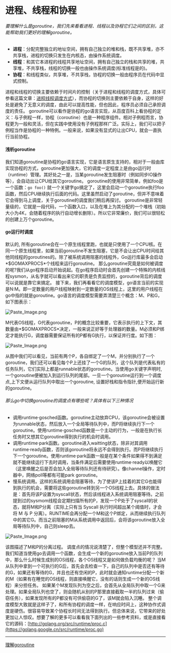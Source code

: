 # 进程、线程和协程

###### 要理解什么是goroutine，我们先来看看进程、线程以及协程它们之间的区别，这能帮助我们更好的理解goroutine。
- **进程**：分配完整独立的地址空间，拥有自己独立的堆和栈，既不共享堆，亦不共享栈，进程的切换只发生在内核态，由操作系统调度。
- **线程**：和其它本进程的线程共享地址空间，拥有自己独立的栈和共享的堆，共享堆，不共享栈，线程的切换一般也由操作系统调度(标准线程是的)。
- **协程**：和线程类似，共享堆，不共享栈，协程的切换一般由程序员在代码中显式控制。

进程和线程的切换主要依赖于时间片的控制（关于进程和线程的调度方式，具体可参看这篇文章：[进程线程调度方式](http://blog.chinaunix.net/uid-20476365-id-1942505.html)），而协程的切换则主要依赖于自身，这样的好处是避免了无意义的调度，由此可以提高性能，但也因此，程序员必须自己承担调度的责任。
goroutine可以看作是协程的go语言实现，从百度百科上看协程的定义：与子例程一样，协程（coroutine）也是一种程序组件。相对子例程而言，协程更为一般和灵活，但在实践中使用没有子例程那样广泛。实际上，我们可以把子例程当作是协程的一种特例。一般来说，如果没有显式的让出CPU，就会一直执行当前协程。
#### 浅析goroutine
我们知道goroutine是协程的go语言实现，它是语言原生支持的，相对于一般由库实现协程的方式，goroutine更加强大，它的调度一定程度上是由go运行时（runtime）管理。其好处之一是，当某goroutine发生阻塞时（例如同步IO操作等），会自动出让CPU给其它goroutine。
goroutine的使用非常简单，例如foo是一个函数：`go foo()` 就一个关键字go搞定了，这里会启动一个goroutine执行foo函数，然后CPU继续执行后面的代码。这里虽然启动了goroutine，但并不意味着它会得到马上调度，关于goroutine的调度我们稍后再探讨。
goroutine是非常轻量级的，它就是一段代码，一个函数入口，以及在堆上为其分配的一个堆栈（初始大小为4K，会随着程序的执行自动增长删除）。所以它非常廉价，我们可以很轻松的创建上万个goroutine。
#### go运行时调度
默认的, 所有goroutine会在一个原生线程里跑，也就是只使用了一个CPU核。在同一个原生线程里，如果当前goroutine不发生阻塞，它是不会让出CPU时间给其他同线程的goroutines的。除了被系统调用阻塞的线程外，Go运行库最多会启动*$GOMAXPROCS*个线程来运行goroutine。
那么goroutine究竟是如何被调度的呢?我们从go程序启动开始说起。在go程序启动时会首先创建一个特殊的内核线程sysmon，从名字就可以看出来它的职责是负责监控的，goroutine背后的调度可以说就是靠它来搞定。
接下来，我们再看看它的调度模型，go语言当前的实现是N:M。即一定数量的用户线程映射到一定数量的OS线程上，这里的用户线程在go中指的就是goroutine。go语言的调度模型需要弄清楚三个概念：M、P和G，如下图表示： 

![Paste_Image.png](../../../img/go8.png)

M代表OS线程，G代表goroutine，P的概念比较重要，它表示执行的上下文，其数量由*$GOMAXPROCS*决定，一般来说正好等于处理器的数量。M必须和P绑定才能执行G，调度器需要保证所有的P都有G执行，以保证并行度。如下图： 

![Paste_Image.png](../../../img/go9.png)

从图中我们可以看见，当前有两个P，各自绑定了一个M，并分别执行了一个goroutine，我们还可以看见每个P上还挂了一个G的队列，这个队列是代表私有的任务队列，它们实际上都是runnable状态的goroutine。当使用go关键字声明时,一个goroutine便被加入到运行队列的尾部。一旦一个goroutine运行到一个调度点,上下文便从运行队列中取出一个goroutine, 设置好栈和指令指针,便开始运行新的goroutine。

###### 那么go中切换goroutine的调度点有哪些呢？具体有以下三种情况
- 调用runtime·gosched函数。goroutine主动放弃CPU，该goroutine会被设置为runnable状态，然后放入一个全局等待队列中，而P将继续执行下一个goroutine。使用runtime·gosched函数是一个主动的行为，一般是在执行长任务时又想其它goroutine得到执行的机会时调用。
- 调用runtime·park函数。goroutine进入waitting状态，除非对其调用runtime·ready函数，否则该goroutine将永远不会得到执行。而P将继续执行下一个goroutine。使用runtime·park函数一般是在某个条件如果得不到满足就不能继续运行下去时调用，当条件满足后需要使用runtime·ready以唤醒它（这里唤醒之后是否会加入全局等待队列还有待研究）。像channel操作，定时器中，网络poll等都有可能park goroutine。
- 慢系统调用。这样的系统调用会阻塞等待，为了使该P上挂着的其它G也能得到执行的机会，需要将这些goroutine转到另一个OS线程上去。具体的做法是：首先将该P设置为syscall状态，然后该线程进入系统调用阻塞等待。之前提到过的sysmom线程会定期扫描所有的P，发现一个P处于了syscall的状态，就将M和P分离（实际上只有当 Syscall 执行时间超出某个阈值时，才会将 M 与 P 分离）。RUNTIME会再分配一个M和这个P绑定，从而继续执行队列中的其它G。而当之前阻塞的M从系统调用中返回后，会将该goroutine放入全局等待队列中，自己则sleep去。 

![Paste_Image.png](../../../img/go10.png)

该图描述了M和P的分离过程。
调度点的情况说清楚了，但整个模型还并不完整。我们知道当使用go去调用一个函数，会生成一个新的goroutine放入当前P的队列中，那么什么时候生成别的OS线程，各个OS线程又是如何做负载均衡的呢？
当M从队列中拿到一个可执行的G后，首先会去检查一下，自己的队列中是否还有等待的G，如果还有等待的G，并且也还有空闲的P，此时就会通知runtime分配一个新的M（如果有在睡觉的OS线程，则直接唤醒它，没有的话则生成一个新的OS线程）来分担任务。
如果某个M发现队列为空之后，会首先从全局队列中取一个G来处理。如果全局队列也空了，则会随机从别的P那里直接截取一半的队列过来（偷窃任务），如果发现所有的P都没有可供偷窃的G了，该M就会陷入沉睡。
整个调度模型大致就是这样子了，和所有协程的调度一样，在响应时间上，这种协作式调度是硬伤。很容易导致某个协程长时间无法得到执行。但总体来说，它带来的好处更加让人惊叹。想要了解的更多可以看看我下面列出的一些参考资料，或是直接看它的源码：[http://golang.org/src/runtime/proc.c](https://golang.google.cn/src/runtime/proc.go)

---
[理解goroutine](http://blog.csdn.net/justaipanda/article/details/44064811)